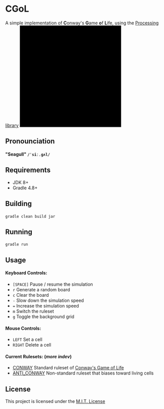 # CGoL
A simple implementation of **C**onway's **G**ame **o**f **L**ife, using the [Processing library](https://processing.org/)
![Demo](https://github.com/Matthewacon/CGoL/blob/master/cgol-demo.gif)

## Pronounciation
#### "Seagull" `/ˈsiːˌɡʌl/`

## Requirements
 - JDK 8+
 - Gradle 4.8+

## Building
`gradle clean build jar`

## Running
`gradle run`

## Usage
#### Keyboard Controls:
 - `[SPACE]` Pause / resume the simulation
 - `r` Generate a random board
 - `c` Clear the board
 - `-` Slow down the simulation speed
 - `=` Increase the simulation speed
 - `m` Switch the ruleset
 - `g` Toggle the background grid
 
#### Mouse Controls:
 - `LEFT` Set a cell
 - `RIGHT` Delete a cell
 
#### Current Rulesets: (_more indev_)
 - [CONWAY](https://github.com/Matthewacon/CGoL/blob/master/src/java/cgol/src/io/github/matthewacon/cgol/Main.java#L14)  Standard ruleset of [Conway's Game of Life](https://en.wikipedia.org/wiki/Conway%27s_Game_of_Life#Rules)
 - [ANTI_CONWAY](https://github.com/Matthewacon/CGoL/blob/master/src/java/cgol/src/io/github/matthewacon/cgol/Main.java#L45) Non-standard ruleset that biases toward living cells

## License
This project is licensed under the [M.I.T. License](https://github.com/Matthewacon/CGoL/blob/master/LICENSE)
